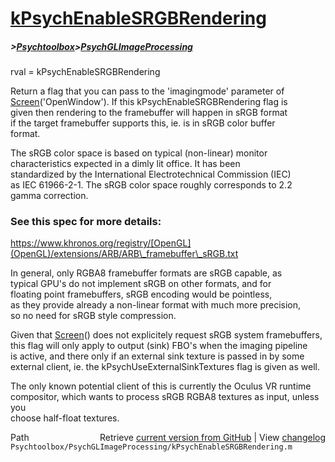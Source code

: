 # [kPsychEnableSRGBRendering](kPsychEnableSRGBRendering)
##### >[Psychtoolbox](Psychtoolbox)>[PsychGLImageProcessing](PsychGLImageProcessing)

rval = kPsychEnableSRGBRendering  
  
Return a flag that you can pass to the 'imagingmode' parameter of  
[Screen](Screen)('OpenWindow'). If this kPsychEnableSRGBRendering flag is  
given then rendering to the framebuffer will happen in sRGB format  
if the target framebuffer supports this, ie. is in sRGB color buffer  
format.  
  
The sRGB color space is based on typical (non-linear) monitor  
characteristics expected in a dimly lit office.  It has been  
standardized by the International Electrotechnical Commission (IEC)  
as IEC 61966-2-1. The sRGB color space roughly corresponds to 2.2  
gamma correction.  
  
### See this spec for more details:  
  
https://www.khronos.org/registry/[OpenGL](OpenGL)/extensions/ARB/ARB\_framebuffer\_sRGB.txt  
  
In general, only RGBA8 framebuffer formats are sRGB capable, as  
typical GPU's do not implement sRGB on other formats, and for  
floating point framebuffers, sRGB encoding would be pointless,  
as they provide already a non-linear format with much more precision,  
so no need for sRGB style compression.  
  
Given that [Screen](Screen)() does not explicitely request sRGB system framebuffers,  
this flag will only apply to output (sink) FBO's when the imaging pipeline  
is active, and there only if an external sink texture is passed in by some  
external client, ie. the kPsychUseExternalSinkTextures flag is given as well.  
  
The only known potential client of this is currently the Oculus VR runtime  
compositor, which wants to process sRGB RGBA8 textures as input, unless you  
choose half-float textures.  
  




<div class="code_header" style="text-align:right;">
  <span style="float:left;">Path&nbsp;&nbsp;</span> <span class="counter">Retrieve <a href=
  "https://raw.github.com/Psychtoolbox-3/Psychtoolbox-3/beta/Psychtoolbox/PsychGLImageProcessing/kPsychEnableSRGBRendering.m">current version from GitHub</a> | View <a href=
  "https://github.com/Psychtoolbox-3/Psychtoolbox-3/commits/beta/Psychtoolbox/PsychGLImageProcessing/kPsychEnableSRGBRendering.m">changelog</a></span>
</div>
<div class="code">
  <code>Psychtoolbox/PsychGLImageProcessing/kPsychEnableSRGBRendering.m</code>
</div>

